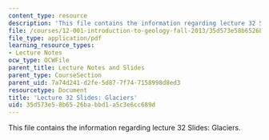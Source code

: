 ```yaml
---
content_type: resource
description: 'This file contains the information regarding lecture 32 Slides: Glaciers.'
file: /courses/12-001-introduction-to-geology-fall-2013/35d573e58b6526babbd1a5c3e6cc689d_MIT12_001F13_Lec32slides.pdf
file_type: application/pdf
learning_resource_types:
- Lecture Notes
ocw_type: OCWFile
parent_title: Lecture Notes and Slides
parent_type: CourseSection
parent_uid: 7a74d241-d2fe-5d87-7f74-7158998d8ed3
resourcetype: Document
title: 'Lecture 32 Slides: Glaciers'
uid: 35d573e5-8b65-26ba-bbd1-a5c3e6cc689d
---
```

This file contains the information regarding lecture 32 Slides: Glaciers.

